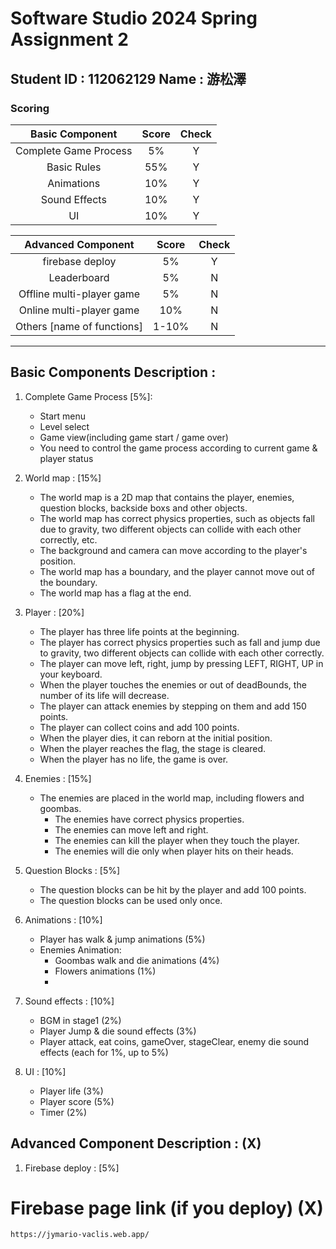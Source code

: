 # Software Studio 2024 Spring Assignment 2

## Student ID : 112062129 Name : 游松澤

### Scoring

|**Basic Component**|**Score**| **Check** |
|:-:|:-:|:---------:|
|Complete Game Process|5%|     Y     |
|Basic Rules|55%|     Y     |
|Animations|10%|     Y     |
|Sound Effects|10%|     Y     |
|UI|10%|     Y     |

|**Advanced Component**|**Score**| **Check** |
|:-:|:-:|:---------:|
|firebase deploy|5%|     Y     |
|Leaderboard|5%|     N     |
|Offline multi-player game|5%|     N     |
|Online multi-player game|10%|     N     |
|Others [name of functions]|1-10%|     N     |

---

## Basic Components Description : 
1. Complete Game Process [5%]:
   - Start menu 
   - Level select 
   - Game view(including game start / game over)
   - You need to control the game process according to current game & player status

2. World map : [15%]
    - The world map is a 2D map that contains the player, enemies, question blocks, backside boxs and other objects.
    - The world map has correct physics properties, such as objects fall due to gravity, two different objects can collide with each other correctly, etc.
    - The background and camera can move according to the player's position.
    - The world map has a boundary, and the player cannot move out of the boundary.
    - The world map has a flag at the end.

2. Player : [20%]
   - The player has three life points at the beginning.
   - The player has correct physics properties such as fall and jump due to gravity, two different objects can collide with each other correctly.
   - The player can move left, right, jump by pressing LEFT, RIGHT, UP in your keyboard.
   - When the player touches the enemies or out of deadBounds, the number of its life will decrease.
   - The player can attack enemies by stepping on them and add 150 points.
   - The player can collect coins and add 100 points.
   - When the player dies, it can reborn at the initial position.
   - When the player reaches the flag, the stage is cleared.
   - When the player has no life, the game is over.

3. Enemies : [15%]
   - The enemies are placed in the world map, including flowers and goombas.
      - The enemies have correct physics properties.
      - The enemies can move left and right.
      - The enemies can kill the player when they touch the player.
      - The enemies will die only when player hits on their heads.

4. Question Blocks : [5%]
    - The question blocks can be hit by the player and add 100 points.
    - The question blocks can be used only once.
   
5. Animations : [10%]
    - Player has walk & jump animations (5%)
    - Enemies Animation:
      - Goombas walk and die animations (4%)
      - Flowers animations (1%)
      - 
6. Sound effects : [10%]
   - BGM in stage1 (2%)
   - Player Jump & die sound effects (3%)
   - Player attack, eat coins, gameOver, stageClear, enemy die sound effects (each for 1%, up to 5%)

7. UI : [10%]
   - Player life  (3%)
   - Player score  (5%)
   - Timer (2%)


## Advanced Component Description : (X)

1. Firebase deploy : [5%]

# Firebase page link (if you deploy) (X)

    https://jymario-vaclis.web.app/